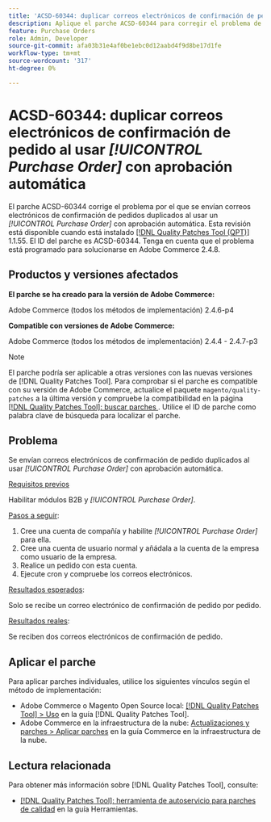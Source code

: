 ```yaml
---
title: 'ACSD-60344: duplicar correos electrónicos de confirmación de pedido al usar [!UICONTROL Purchase Order] con aprobación automática'
description: Aplique el parche ACSD-60344 para corregir el problema de Adobe Commerce en el que se envían correos electrónicos de confirmación de pedidos duplicados al utilizar [!UICONTROL Purchase Order] con aprobación automática.
feature: Purchase Orders
role: Admin, Developer
source-git-commit: afa03b31e4af0be1ebc0d12aabd4f9d8be17d1fe
workflow-type: tm+mt
source-wordcount: '317'
ht-degree: 0%

---
```


# ACSD-60344: duplicar correos electrónicos de confirmación de pedido al usar *[!UICONTROL Purchase Order]* con aprobación automática

El parche ACSD-60344 corrige el problema por el que se envían correos electrónicos de confirmación de pedidos duplicados al usar un *[!UICONTROL Purchase Order]* con aprobación automática. Esta revisión está disponible cuando está instalado [[!DNL Quality Patches Tool (QPT)]](/help/tools/quality-patches-tool/quality-patches-tool-to-self-serve-quality-patches.md) 1.1.55. El ID del parche es ACSD-60344. Tenga en cuenta que el problema está programado para solucionarse en Adobe Commerce 2.4.8.

## Productos y versiones afectados

**El parche se ha creado para la versión de Adobe Commerce:**

Adobe Commerce (todos los métodos de implementación) 2.4.6-p4

**Compatible con versiones de Adobe Commerce:**

Adobe Commerce (todos los métodos de implementación) 2.4.4 - 2.4.7-p3


>[!NOTE]
>
>El parche podría ser aplicable a otras versiones con las nuevas versiones de [!DNL Quality Patches Tool]. Para comprobar si el parche es compatible con su versión de Adobe Commerce, actualice el paquete `magento/quality-patches` a la última versión y compruebe la compatibilidad en la página [[!DNL Quality Patches Tool]: buscar parches ](https://experienceleague.adobe.com/tools/commerce-quality-patches/index.html). Utilice el ID de parche como palabra clave de búsqueda para localizar el parche.

## Problema

Se envían correos electrónicos de confirmación de pedido duplicados al usar *[!UICONTROL Purchase Order]* con aprobación automática.

<u>Requisitos previos</u>

Habilitar módulos B2B y *[!UICONTROL Purchase Order]*.

<u>Pasos a seguir</u>:

1. Cree una cuenta de compañía y habilite *[!UICONTROL Purchase Order]* para ella.
1. Cree una cuenta de usuario normal y añádala a la cuenta de la empresa como usuario de la empresa.
1. Realice un pedido con esta cuenta.
1. Ejecute cron y compruebe los correos electrónicos.

<u>Resultados esperados</u>:

Solo se recibe un correo electrónico de confirmación de pedido por pedido.

<u>Resultados reales</u>:

Se reciben dos correos electrónicos de confirmación de pedido.

## Aplicar el parche

Para aplicar parches individuales, utilice los siguientes vínculos según el método de implementación:

* Adobe Commerce o Magento Open Source local: [[!DNL Quality Patches Tool] > Uso](/help/tools/quality-patches-tool/usage.md) en la guía [!DNL Quality Patches Tool].
* Adobe Commerce en la infraestructura de la nube: [Actualizaciones y parches > Aplicar parches](https://experienceleague.adobe.com/docs/commerce-cloud-service/user-guide/develop/upgrade/apply-patches.html) en la guía Commerce en la infraestructura de la nube.


## Lectura relacionada

Para obtener más información sobre [!DNL Quality Patches Tool], consulte:

* [[!DNL Quality Patches Tool]: herramienta de autoservicio para parches de calidad](/help/tools/quality-patches-tool/quality-patches-tool-to-self-serve-quality-patches.md) en la guía Herramientas.
